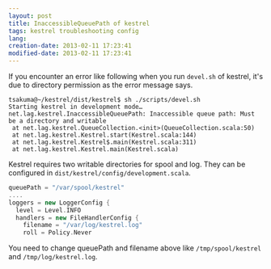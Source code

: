 ```yaml
---
layout: post
title: InaccessibleQueuePath of kestrel
tags: kestrel troubleshooting config
lang: 
creation-date: 2013-02-11 17:23:41
modified-date: 2013-02-11 17:23:41
---
```

If you encounter an error like following when you run `devel.sh` of kestrel,
it's due to directory permission as the error message says.

    tsakuma@~/kestrel/dist/kestrel$ sh ./scripts/devel.sh 
    Starting kestrel in development mode…
    net.lag.kestrel.InaccessibleQueuePath: Inaccessible queue path: Must be a directory and writable
     at net.lag.kestrel.QueueCollection.<init>(QueueCollection.scala:50)
     at net.lag.kestrel.Kestrel.start(Kestrel.scala:144)
     at net.lag.kestrel.Kestrel$.main(Kestrel.scala:311)
     at net.lag.kestrel.Kestrel.main(Kestrel.scala)

Kestrel requires two writable directories for spool and log.
They can be configured in `dist/kestrel/config/development.scala`.

```scala
queuePath = "/var/spool/kestrel"
....
loggers = new LoggerConfig {
  level = Level.INFO
  handlers = new FileHandlerConfig {
    filename = "/var/log/kestrel.log"
    roll = Policy.Never
```

You need to change queuePath and filename above like `/tmp/spool/kestrel` and `/tmp/log/kestrel.log`.
